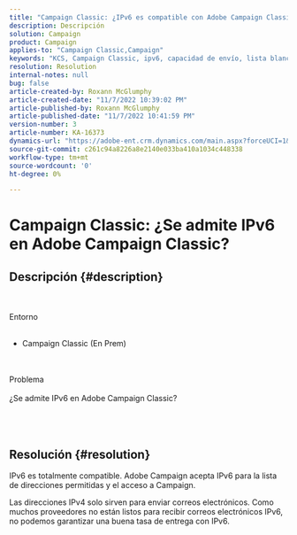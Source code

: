 ```yaml
---
title: "Campaign Classic: ¿IPv6 es compatible con Adobe Campaign Classic?"
description: Descripción
solution: Campaign
product: Campaign
applies-to: "Campaign Classic,Campaign"
keywords: "KCS, Campaign Classic, ipv6, capacidad de envío, lista blanca"
resolution: Resolution
internal-notes: null
bug: false
article-created-by: Roxann McGlumphy
article-created-date: "11/7/2022 10:39:02 PM"
article-published-by: Roxann McGlumphy
article-published-date: "11/7/2022 10:41:59 PM"
version-number: 3
article-number: KA-16373
dynamics-url: "https://adobe-ent.crm.dynamics.com/main.aspx?forceUCI=1&pagetype=entityrecord&etn=knowledgearticle&id=4cfcb5f4-ec5e-ed11-9561-6045bd006704"
source-git-commit: c261c94a8226a8e2140e033ba410a1034c448338
workflow-type: tm+mt
source-wordcount: '0'
ht-degree: 0%

---
```


# Campaign Classic: ¿Se admite IPv6 en Adobe Campaign Classic?

## Descripción {#description}

<br><br>Entorno<br><br>
- Campaign Classic (En Prem)

<br><br>Problema<br><br>¿Se admite IPv6 en Adobe Campaign Classic?<br><br> <br><br>

## Resolución {#resolution}


IPv6 es totalmente compatible. Adobe Campaign acepta IPv6 para la lista de direcciones permitidas y el acceso a Campaign.

Las direcciones IPv4 solo sirven para enviar correos electrónicos. Como muchos proveedores no están listos para recibir correos electrónicos IPv6, no podemos garantizar una buena tasa de entrega con IPv6.
